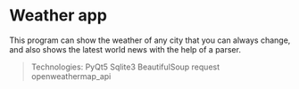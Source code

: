 # Weather app
This program can show the weather of any city that you can always change, and also shows the latest world news with the help of a parser.

>Technologies:
>PyQt5
>Sqlite3
>BeautifulSoup
>request
>openweathermap_api

